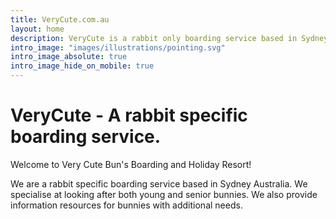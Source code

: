 ```yaml
---
title: VeryCute.com.au
layout: home
description: VeryCute is a rabbit only boarding service based in Sydney Australia.
intro_image: "images/illustrations/pointing.svg"
intro_image_absolute: true
intro_image_hide_on_mobile: true
---
```


# VeryCute - A rabbit specific boarding service.

Welcome to Very Cute Bun's Boarding and Holiday Resort!

We are a rabbit specific boarding service based in Sydney Australia. 
We specialise at looking after both young and senior bunnies. 
We also provide information resources for bunnies with additional needs.
